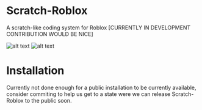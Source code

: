 # Scratch-Roblox
A scratch-like coding system for Roblox [CURRENTLY IN DEVELOPMENT CONTRIBUTION WOULD BE NICE]






![alt text](https://i.imgur.com/8oRMjkw.png)
![alt text](https://i.imgur.com/hU17llL.png)

# Installation
Currently not done enough for a public installation to be currently available, consider commiting to help us get to a state were we can release Scratch-Roblox to the public soon.



